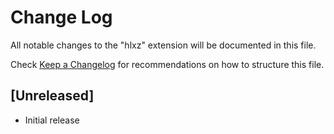 # Change Log

All notable changes to the "hlxz" extension will be documented in this file.

Check [Keep a Changelog](http://keepachangelog.com/) for recommendations on how to structure this file.

## [Unreleased]

- Initial release